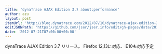 ```yaml
---
title: 'dynaTrace AJAX Edition 3.7 about:performance'
author: azu
layout: post
itemUrl: 'http://blog.dynatrace.com/2012/07/10/dynatrace-ajax-edition-3-7/'
editJSONPath: 'https://github.com/jser/jser.info/edit/gh-pages/data/2012/07/index.json'
date: '2012-07-21T07:00:00+00:00'
---
```

dynaTrace AJAX Edition 3.7 リリース。
Firefox 12,13に対応、IE10も対応予定
